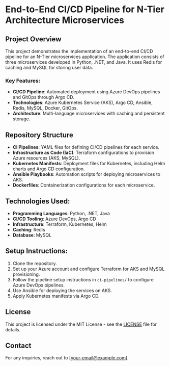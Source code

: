 # End-to-End CI/CD Pipeline for N-Tier Architecture Microservices

## Project Overview
This project demonstrates the implementation of an end-to-end CI/CD pipeline for an N-Tier microservices application. The application consists of three microservices developed in Python, .NET, and Java. It uses Redis for caching and MySQL for storing user data.

### Key Features:
- **CI/CD Pipeline**: Automated deployment using Azure DevOps pipelines and GitOps through Argo CD.
- **Technologies**: Azure Kubernetes Service (AKS), Argo CD, Ansible, Redis, MySQL, Docker, GitOps.
- **Architecture**: Multi-language microservices with caching and persistent storage.

## Repository Structure
- **CI Pipelines**: YAML files for defining CI/CD pipelines for each service.
- **Infrastructure as Code (IaC)**: Terraform configurations to provision Azure resources (AKS, MySQL).
- **Kubernetes Manifests**: Deployment files for Kubernetes, including Helm charts and Argo CD configuration.
- **Ansible Playbooks**: Automation scripts for deploying microservices to AKS.
- **Dockerfiles**: Containerization configurations for each microservice.

## Technologies Used:
- **Programming Languages**: Python, .NET, Java
- **CI/CD Tooling**: Azure DevOps, Argo CD
- **Infrastructure**: Terraform, Kubernetes, Helm
- **Caching**: Redis
- **Database**: MySQL

## Setup Instructions:
1. Clone the repository.
2. Set up your Azure account and configure Terraform for AKS and MySQL provisioning.
3. Follow the pipeline setup instructions in `ci-pipelines/` to configure Azure DevOps pipelines.
4. Use Ansible for deploying the services on AKS.
5. Apply Kubernetes manifests via Argo CD.

## License
This project is licensed under the MIT License - see the [LICENSE](LICENSE) file for details.

## Contact
For any inquiries, reach out to [your-email@example.com].
